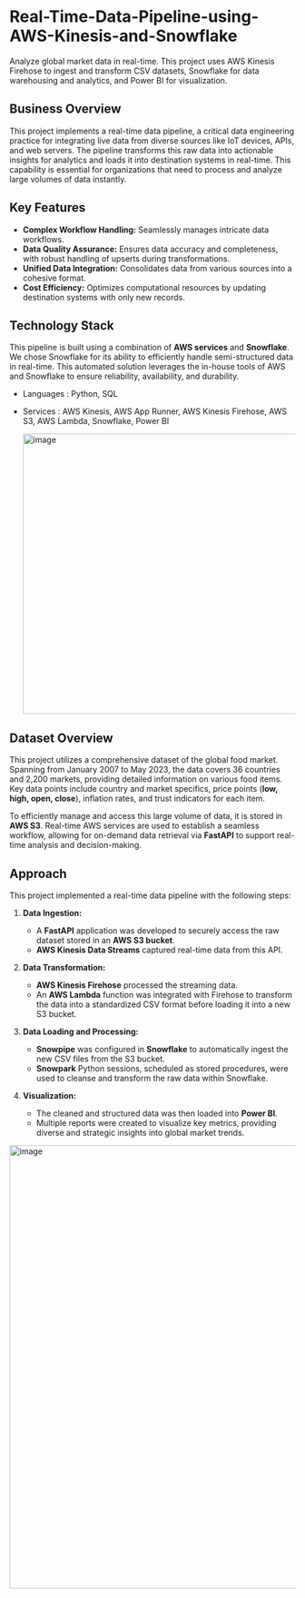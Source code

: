 # Real-Time-Data-Pipeline-using-AWS-Kinesis-and-Snowflake
Analyze global market data in real-time. This project uses AWS Kinesis Firehose to ingest and transform CSV datasets, Snowflake for data warehousing and analytics, and Power BI for visualization.



## Business Overview

This project implements a real-time data pipeline, a critical data engineering practice for integrating live data from diverse sources like IoT devices, APIs, and web servers. The pipeline transforms this raw data into actionable insights for analytics and loads it into destination systems in real-time. This capability is essential for organizations that need to process and analyze large volumes of data instantly.

## Key Features

* **Complex Workflow Handling:** Seamlessly manages intricate data workflows.
* **Data Quality Assurance:** Ensures data accuracy and completeness, with robust handling of upserts during transformations.
* **Unified Data Integration:** Consolidates data from various sources into a cohesive format.
* **Cost Efficiency:** Optimizes computational resources by updating destination systems with only new records.

## Technology Stack

This pipeline is built using a combination of **AWS services** and **Snowflake**. We chose Snowflake for its ability to efficiently handle semi-structured data in real-time. This automated solution leverages the in-house tools of AWS and Snowflake to ensure reliability, availability, and durability.

* Languages : Python, SQL

* Services : AWS Kinesis, AWS App Runner, AWS Kinesis Firehose, AWS S3, AWS Lambda, Snowflake, Power BI

  <img width="945" height="494" alt="image" src="https://github.com/user-attachments/assets/2f27c57b-1067-4412-8fd4-3a6e8f4e9aa1" />




  
## Dataset Overview

This project utilizes a comprehensive dataset of the global food market. Spanning from January 2007 to May 2023, the data covers 36 countries and 2,200 markets, providing detailed information on various food items. Key data points include country and market specifics, price points (**low, high, open, close**), inflation rates, and trust indicators for each item.

To efficiently manage and access this large volume of data, it is stored in **AWS S3**. Real-time AWS services are used to establish a seamless workflow, allowing for on-demand data retrieval via **FastAPI** to support real-time analysis and decision-making.



## Approach

This project implemented a real-time data pipeline with the following steps:

1.  **Data Ingestion:**
    * A **FastAPI** application was developed to securely access the raw dataset stored in an **AWS S3 bucket**.
    * **AWS Kinesis Data Streams** captured real-time data from this API.

2.  **Data Transformation:**
    * **AWS Kinesis Firehose** processed the streaming data.
    * An **AWS Lambda** function was integrated with Firehose to transform the data into a standardized CSV format before loading it into a new S3 bucket.

3.  **Data Loading and Processing:**
    * **Snowpipe** was configured in **Snowflake** to automatically ingest the new CSV files from the S3 bucket.
    * **Snowpark** Python sessions, scheduled as stored procedures, were used to cleanse and transform the raw data within Snowflake.

4.  **Visualization:**
    * The cleaned and structured data was then loaded into **Power BI**.
    * Multiple reports were created to visualize key metrics, providing diverse and strategic insights into global market trends.
  
   <img width="1877" height="781" alt="image" src="https://github.com/user-attachments/assets/244aeb42-a09a-4354-80ce-383ed79beda9" />

  
      
